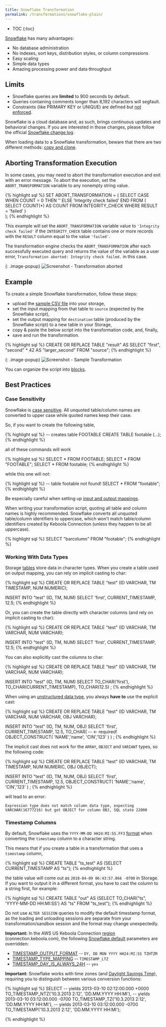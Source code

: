 ```yaml
---
title: Snowflake Transformation
permalink: /transformations/snowflake-plain/
---
```


* TOC
{:toc}

[Snowflake](https://www.snowflake.com/) has many advantages:

- No database administration
- No indexes, sort keys, distribution styles, or column compressions
- Easy scaling
- Simple data types
- Amazing processing power and data throughput

## Limits
- Snowflake queries are **limited** to 900 seconds by default.
- Queries containing comments longer than 8,192 characters will segfault.
- Constraints (like PRIMARY KEY or UNIQUE) are defined but [not enforced](https://docs.snowflake.net/manuals/sql-reference/constraints-overview.html).

Snowflake is a cloud database and, as such, brings continuous updates and behavioral changes. If you are 
interested in those changes, please follow the official [Snowflake change log](https://community.snowflake.com/s/article/Pending-Behavior-Change-Log).

When loading data to a Snowflake transformation, beware that there are two different
methods: [copy and clone](/transformations/mappings/#snowflake-loading-type).

## Aborting Transformation Execution
In some cases, you may need to abort the transformation execution and exit with an error message. 
To abort the execution, set the `ABORT_TRANSFORMATION` variable to any nonempty string value. 

{% highlight sql %}
SET ABORT_TRANSFORMATION = (
  SELECT 
      CASE
          WHEN COUNT = 0 THEN ''
          ELSE 'Integrity check failed'
      END
  FROM (
    SELECT COUNT(*) AS COUNT FROM INTEGRITY_CHECK WHERE RESULT = 'failed'
  )   
);
{% endhighlight %}

This example will set the `ABORT_TRANSFORMATION` variable value to `'Integrity check failed'` if the `INTEGRITY_CHECK` table
contains one or more records with the `RESULT` column equal to the value `'failed'`.

The transformation engine checks the `ABORT_TRANSFORMATION` after each successfully executed query and returns the value
of the variable as a user error, `Transformation aborted: Integrity check failed.` in this case.

{: .image-popup}
![Screenshot - Transformation aborted](/transformations/snowflake-plain/abort.png)

## Example
To create a simple Snowflake transformation, follow these steps:

- upload the [sample CSV file](/transformations/source.csv) into your storage,
- set the input mapping from that table to `source` (expected by the Snowflake script),
- set the output mapping for `destination` table (produced by the Snowflake script) to a new table in your Storage,
- copy & paste the below script into the transformation code, and, finally,
- save and run the transformation.

{% highlight sql %}
CREATE OR REPLACE TABLE "result" AS
	SELECT "first", "second" * 42 AS "larger_second" FROM "source";
{% endhighlight %}

{: .image-popup}
![Screenshot - Sample Transformation](/transformations/snowflake-plain/sample-transformation.png)

You can organize the script into [blocks](/transformations/#writing-scripts).

## Best Practices

### Case Sensitivity
Snowflake is [case sensitive](https://docs.snowflake.com/en/sql-reference/identifiers-syntax.html#label-identifier-casing). 
All unquoted table/column names are converted to upper case while quoted names keep their case.

So, if you want to create the following table,

{% highlight sql %}
-- creates table FOOTABLE
CREATE TABLE footable (...);
{% endhighlight %}

all of these commands will work

{% highlight sql %}
SELECT * FROM FOOTABLE;
SELECT * FROM "FOOTABLE";
SELECT * FROM footable;
{% endhighlight %}

while this one will not:

{% highlight sql %}
-- table footable not found!
SELECT * FROM "footable";
{% endhighlight %}

Be especially careful when setting up [input and output mappings](/transformations/mappings/).

When writing your transformation script, quoting all table and column names is highly recommended. 
Snowflake converts all unquoted table/column identifiers to uppercase, which won't match table/column 
identifiers created by Keboola Connection (unless they happen to be all uppercase).

{% highlight sql %}
SELECT "barcolumn" FROM "footable";
{% endhighlight %}

### Working With Data Types
Storage [tables](/storage/tables/) store data in character types. When you create a table used on output mapping,
you can rely on implicit casting to char:

{% highlight sql %}
CREATE OR REPLACE TABLE "test" (ID VARCHAR, TM TIMESTAMP, NUM NUMERIC);

INSERT INTO "test" (ID, TM, NUM)
SELECT 'first', CURRENT_TIMESTAMP, 12.5;
{% endhighlight %}

Or, you can create the table directly with character columns (and rely on implicit casting to char):

{% highlight sql %}
CREATE OR REPLACE TABLE "test" (ID VARCHAR, TM VARCHAR, NUM VARCHAR);

INSERT INTO "test" (ID, TM, NUM)
SELECT 'first', CURRENT_TIMESTAMP, 12.5;
{% endhighlight %}

You can also explicitly cast the columns to char:

{% highlight sql %}
CREATE OR REPLACE TABLE "test" (ID VARCHAR, TM VARCHAR, NUM VARCHAR);

INSERT INTO "test" (ID, TM, NUM)
SELECT 
    TO_CHAR('first'), 
    TO_CHAR(CURRENT_TIMESTAMP), 
    TO_CHAR(12.5)
;
{% endhighlight %}

When using an [unstructured data type](https://docs.snowflake.com/en/sql-reference/data-types-semistructured.html), 
you always **have to** use the explicit cast:

{% highlight sql %}
CREATE OR REPLACE TABLE "test" (ID VARCHAR, TM VARCHAR, NUM VARCHAR, OBJ VARCHAR);

INSERT INTO "test" (ID, TM, NUM, OBJ)
SELECT
    'first',
    CURRENT_TIMESTAMP,
    12.5,
    TO_CHAR( --  <- required!
        OBJECT_CONSTRUCT( 
            'NAME','name',
            'CIN','123'
        )
    )
;
{% endhighlight %}

The implicit cast does not work for the `ARRAY`, `OBJECT` and `VARIANT` types, so the following code:

{% highlight sql %}
CREATE OR REPLACE TABLE "test" (ID VARCHAR, TM TIMESTAMP, NUM NUMERIC, OBJ OBJECT);

INSERT INTO "test" (ID, TM, NUM, OBJ)
SELECT
    'first',
    CURRENT_TIMESTAMP,
    12.5,
    OBJECT_CONSTRUCT(
        'NAME','name',
        'CIN','123'
    )
;
{% endhighlight %}

will lead to an error:

```
Expression type does not match column data type, expecting VARCHAR(16777216) but got OBJECT for column OBJ, SQL state 22000
```

### Timestamp Columns
By default, Snowflake uses the
`YYYY-MM-DD HH24:MI:SS.FF3` [format](https://docs.snowflake.net/manuals/sql-reference/functions-conversion.html#label-date-time-format-conversion)
when converting the `timestamp` column to a character string.

This means that if you create a table in a transformation that uses a `timestamp` column,

{% highlight sql %}
CREATE TABLE "ts_test" AS (SELECT CURRENT_TIMESTAMP AS "ts");
{% endhighlight %}

the table value will come out as `2018-04-09 06:43:57.866 -0700` in Storage. If you
want to output it in a different format, you have to cast the column to a string first, for example:

{% highlight sql %}
CREATE TABLE "out" AS
    (SELECT TO_CHAR("ts", 'YYYY-MM-DD HH:MI:SS') AS "ts" FROM "ts_test");
{% endhighlight %}

Do not use `ALTER SESSION` queries to modify the default timestamp format, as the loading and unloading sessions are separate 
from your transformation/sandbox session and the format may change unexpectedly.

**Important:** In the AWS US Keboola Connection [region](https://developers.keboola.com/overview/api/#regions-and-endpoints) 
(connection.keboola.com), the following [Snowflake default](https://docs.snowflake.net/manuals/sql-reference/parameters.html#) 
parameters are overridden:

- [TIMESTAMP_OUTPUT_FORMAT](https://docs.snowflake.net/manuals/sql-reference/parameters.html#timestamp-output-format) -- `DY, DD MON YYYY HH24:MI:SS TZHTZM`
- [TIMESTAMP_TYPE_MAPPING](https://docs.snowflake.net/manuals/sql-reference/parameters.html#timestamp-type-mapping) -- `TIMESTAMP_LTZ`
- [TIMESTAMP_DAY_IS_ALWAYS_24H](https://docs.snowflake.net/manuals/sql-reference/parameters.html#timestamp-day-is-always-24h) -- `yes`

**Important:** Snowflake works with time zones (and [Daylight Savings Time](https://en.wikipedia.org/wiki/Daylight_saving_time)),
requiring you to distinguish between various conversion functions:

{% highlight sql %}
SELECT
    -- yields 2013-03-10 02:12:00.000 +0000
    TO_TIMESTAMP_NTZ('10.3.2013 2:12', 'DD.MM.YYYY HH:MI'),
    -- yields 2013-03-10 03:12:00.000 -0700
    TO_TIMESTAMP_TZ('10.3.2013 2:12', 'DD.MM.YYYY HH:MI'),
    -- yields 2013-03-10 03:12:00.000 -0700
    TO_TIMESTAMP('10.3.2013 2:12', 'DD.MM.YYYY HH:MI');

{% endhighlight %}
